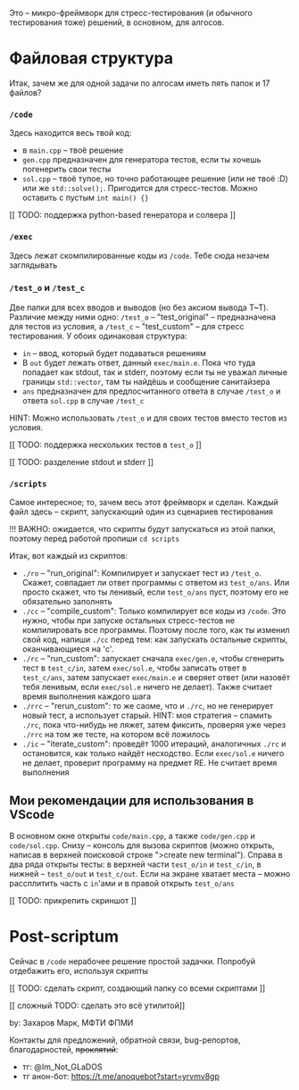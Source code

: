 Это – микро-фреймворк для стресс-тестирования (и обычного тестирования тоже) решений, в основном, для алгосов.

# Файловая структура
Итак, зачем же для одной задачи по алгосам иметь пять папок и 17 файлов?
### `/code`
Здесь находится весь твой код:
- в `main.cpp` – твоё решение
- `gen.cpp` предназначен для генератора тестов, если ты хочешь погенерить свои тесты
- `sol.cpp` – твоё тупое, но точно работающее решение (или не твоё :D) или же `std::solve();`. Пригодится для стресс-тестов. Можно оставить с пустым `int main() {}`

[[ TODO: поддержка python-based генератора и солвера ]]

### `/exec`
Здесь лежат скомпилированные коды из `/code`. Тебе сюда незачем заглядывать

### `/test_o` и `/test_c`
Две папки для всех вводов и выводов (но без аксиом вывода T~T). Различие между ними одно: `/test_o` – "test_original" – предназначена для тестов из условия, а `/test_c` – "test_custom" – для стресс тестирования. У обоих одинаковая структура:
- `in` – ввод, который будет подаваться решениям
- В `out` будет лежать ответ, данный `exec/main.e`. Пока что туда попадает как stdout, так и stderr, поэтому если ты не уважал личные границы `std::vector`, там ты найдёшь и сообщение санитайзера
- `ans` предназначен для предпосчитанного ответа в случае `/test_o` и ответа `sol.cpp` в случае `/test_c`

HINT: Можно использовать `/test_o` и для своих тестов вместо тестов из условия. 

[[ TODO: поддержка нескольких тестов в `test_o` ]]

[[ TODO: разделение stdout и stderr ]]

### `/scripts`
Самое интересное; то, зачем весь этот фреймворк и сделан. Каждый файл здесь – скрипт, запускающий один из сценариев тестирования

!!! ВАЖНО: ожидается, что скрипты будут запускаться из этой папки, поэтому перед работой пропиши `cd scripts`

Итак, вот каждый из скриптов:
- `./ro` – "run_original": Компилирует и запускает тест из `/test_o`. Скажет, совпадает ли ответ программы с ответом из `test_o/ans`. Или просто скажет, что ты ленивый, если `test_o/ans` пуст, поэтому его не обязательно заполнять
- `./сс` – "compile_custom": Только компилирует все коды из `/code`. Это нужно, чтобы при запуске остальных стресс-тестов не компилировать все программы. Поэтому после того, как ты изменил свой код, напиши `./cc` перед тем: как запускать остальные скрипты, оканчивающиеся на 'c'.
- `./rc` – "run_custom": запускает сначала `exec/gen.e`, чтобы сгенерить тест в `test_c/in`, затем `exec/sol.e`, чтобы записать ответ в `test_c/ans`, затем запускает `exec/main.e` и сверяет ответ (или назовёт тебя ленивым, если `exec/sol.e` ничего не делает). Также считает время выполнения каждого шага
- `./rrc` – "rerun_custom": то же саоме, что и `./rc`, но не генерирует новый тест, а использует старый. HINT: моя стратегия – спамить `./rc`, пока что-нибудь не ляжет, затем фиксить, проверяя уже через `./rrc` на том же тесте, на котором всё ложилось
- `./ic` – "iterate_custom": проведёт 1000 итераций, аналогичных `./rc` и остановится, как только найдёт несходство. Если `exec/sol.e` ничего не делает, проверит программу на предмет RE. Не считает время выполнения

## Мои рекомендации для использования в VScode
В основном окне открыты `code/main.cpp`, а также `code/gen.cpp` и `code/sol.cpp`. Снизу – консоль для вызова скриптов (можно открыть, написав в верхней поисковой строке ">create new terminal"). Справа в два ряда открыты тесты: в верхней части `test_o/in` и `test_c/in`, в нижней – `test_o/out` и `test_c/out`. Если на экране хватает места – можно рассплитить часть c `in`'ами и в правой открыть `test_o/ans`

[[ TODO: прикрепить скриншот ]]

# Post-scriptum

Сейчас в `/code` нерабочее решение простой задачки. Попробуй отдебажить его, используя скрипты

[[ TODO: сделать скрипт, создающий папку со всеми скриптами ]]

[[ сложный TODO: сделать это всё утилитой]]

by: Захаров Марк, МФТИ ФПМИ

Контакты для предложений, обратной связи, bug-репортов, благодарностей, ~~проклятий~~:
- тг: @Im_Not_GLaDOS
- тг анон-бот: https://t.me/anoquebot?start=yrvmv8gp